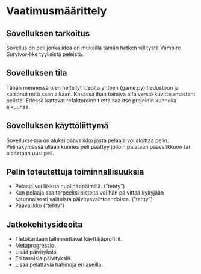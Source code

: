 # Vaatimusmäärittely

## Sovelluksen tarkoitus

Sovellus on peli jonka idea on mukailla tämän hetken villitystä Vampire Survivor-like tyylisistä peleistä. 

## Sovelluksen tila
Tähän mennessä olen heitellyt ideoita yhteen (game.py) tiedostoon ja katsonut mitä saan aikaan. Kasassa ihan toimiva alfa versio kuvittelemastani pelistä. Edessä kattavat refaktoroinnit että saa itse projektin kunnolla alkuunsa. 

## Sovelluksen käyttöliittymä

Sovelluksessa on aluksi päävalikko josta pelaaja voi aloittaa pelin. Pelinäkymässä ollaan kunnes peli päättyy jolloin palataan päävalikkoon tai aloitetaan uusi peli.

## Pelin toteutettuja toiminnallisuuksia

- Pelaaja voi liikkua nuolinäppäimillä. (“tehty”)
- Kun pelaaja saa tarpeeksi pisteitä voi hän päivittää kykyjään satunnaisesti valituista päivitysvaihtoehdoista. (“tehty”)
- Päävalikko (“tehty”)

## Jatkokehitysideoita

- Tietokantaan tallennettavat käyttäjäprofiilit.
- Metaprogressio.
- Lisää päivityksiä.
- Eri tasoisia päivityksiä.
- Lisää pelattavia hahmoja eri aseilla.